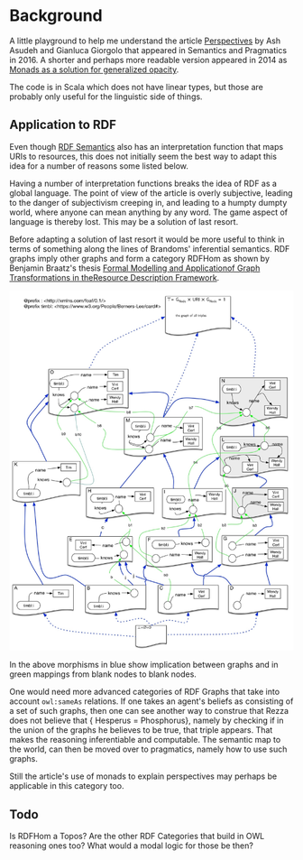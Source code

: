 # Background

A little playground to help me understand the article
[Perspectives](https://semprag.org/article/view/sp.9.21) by Ash Asudeh and Gianluca Giorgolo that appeared in Semantics and Pragmatics in 2016. A shorter and perhaps more readable version appeared in 2014 as [Monads as a solution for generalized opacity](https://www.aclweb.org/anthology/W14-1403/).

The code is in Scala which does not have linear types, but those are probably only useful for the linguistic side of things.

## Application to RDF

Even though [RDF Semantics](https://www.w3.org/TR/rdf11-mt/) also has an interpretation function that maps URIs to resources, this does not initially seem the best way to adapt this idea for a number of reasons some listed below.

 Having a number of interpretation functions breaks the idea of RDF as a global language. The point of view of the article is overly subjective, leading to the danger of subjectivism creeping in, and leading to a humpty dumpty world, where anyone can mean anything by any word. The game aspect of language is thereby lost. This may be a solution of last resort.
 
 Before adapting a solution of last resort it would be more useful to think in terms of something along the lines of Brandoms' inferential semantics. RDF graphs imply other graphs and form a category RDFHom as shown by Benjamin Braatz's thesis [Formal Modelling and Applicationof Graph Transformations in theResource Description Framework](https://pdfs.semanticscholar.org/b8c8/5a3e7a04020259ec9a58c7e5563033f52844.pdf).
 
 ![attempt at illustration of the simple RDFHom category](img/RDFHom-TimBl.jpg)
 
 In the above morphisms in blue show implication between graphs and in green mappings from blank nodes to blank nodes. 
 
 One would need more advanced categories of RDF Graphs that take into account `owl:sameAs` relations. If one takes an agent's beliefs as consisting of a set of such graphs, then one can see another way to construe that Rezza does not believe that { Hesperus = Phosphorus}, namely by checking if in the union of the graphs he believes to be true, that triple appears. That makes the reasoning inferentiable and computable. The semantic map to the world, can then be moved over to pragmatics, namely how to use such graphs.
 
 Still the article's use of monads to explain perspectives may perhaps be applicable in this category too.
 
 ## Todo
 
 Is RDFHom a Topos? Are the other RDF Categories that build in OWL reasoning ones too? What would a modal logic for those be then?
 
 
 
